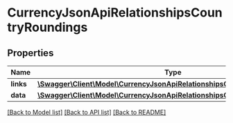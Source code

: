 # CurrencyJsonApiRelationshipsCountryRoundings

## Properties
Name | Type | Description | Notes
------------ | ------------- | ------------- | -------------
**links** | [**\Swagger\Client\Model\CurrencyJsonApiRelationshipsCountryRoundingsLinks**](CurrencyJsonApiRelationshipsCountryRoundingsLinks.md) |  | [optional] 
**data** | [**\Swagger\Client\Model\CurrencyJsonApiRelationshipsCountryRoundingsData[]**](CurrencyJsonApiRelationshipsCountryRoundingsData.md) |  | [optional] 

[[Back to Model list]](../../README.md#documentation-for-models) [[Back to API list]](../../README.md#documentation-for-api-endpoints) [[Back to README]](../../README.md)

